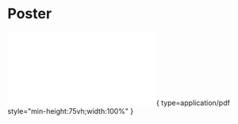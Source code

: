 # Poster

![Poster](./Poster%20Gebarentolk%20Smartglasses.pdf){ type=application/pdf style="min-height:75vh;width:100%" }
